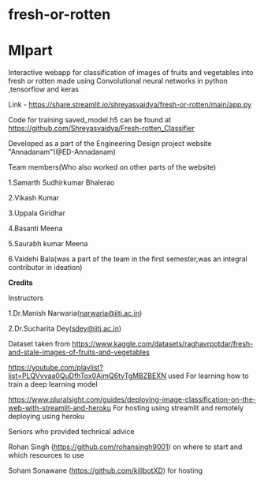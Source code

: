 # fresh-or-rotten

# Mlpart
Interactive webapp for classification of images of fruits and vegetables into fresh or rotten made using Convolutional neural networks in python ,tensorflow and keras 


Link - https://share.streamlit.io/shreyasvaidya/fresh-or-rotten/main/app.py

Code for training saved_model.h5 can be found at https://github.com/Shreyasvaidya/Fresh-rotten_Classifier

Developed as a  part of the Engineering Design project website "Annadanam"(@ED-Annadanam)

Team members(Who also worked on other parts of the website)

1.Samarth Sudhirkumar Bhalerao

2.Vikash Kumar

3.Uppala Giridhar

4.Basanti Meena

5.Saurabh kumar Meena

6.Vaidehi  Bala(was a part of the team in the first semester,was an integral contributor in ideation)


**Credits**

Instructors

1.Dr.Manish Narwaria(narwaria@iitj.ac.in)

2.Dr.Sucharita Dey(sdey@iitj.ac.in)

Dataset taken from https://www.kaggle.com/datasets/raghavrpotdar/fresh-and-stale-images-of-fruits-and-vegetables


https://youtube.com/playlist?list=PLQVvvaa0QuDfhTox0AjmQ6tvTgMBZBEXN used For learning how to train a deep learning model

https://www.pluralsight.com/guides/deploying-image-classification-on-the-web-with-streamlit-and-heroku For hosting using streamlit and remotely 
deploying using heroku

Seniors who provided technical advice

Rohan Singh (https://github.com/rohansingh9001) on where to start and which resources to use

Soham Sonawane (https://github.com/killbotXD) for hosting
